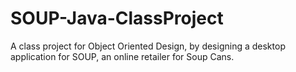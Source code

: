# SOUP-Java-ClassProject
A class project for Object Oriented Design, by designing a desktop application for SOUP, an online retailer for Soup Cans.
